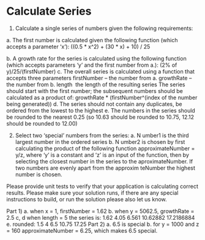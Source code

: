 # Calculate Series

1. Calculate a single series of numbers given the following requirements:

  a. The first number is calculated given the following function (which accepts a parameter ‘x’):
    ((0.5 * x^2) + (30 * x) + 10) / 25
    
  b. A growth rate for the series is calculated using the following function (which accepts parameters ‘y’ and the first number from a.):
    (2% of y)/25/(firstNumber)
  c. The overall series is calculated using a function that accepts three parameters firstNumber – the number from a.
    growthRate – the number from b.
    length ­ the length of the resulting series
    The series should start with the first number; the subsequent numbers should be calculated as a product of:
      growthRate * (firstNumber^(index of the number being generated))
  d. The series should not contain any duplicates, be ordered from the lowest to the highest e. The numbers in the series should be rounded to the nearest 0.25 (so 10.63 should be rounded to 10.75, 12.12 should be rounded to 12.00)

2. Select two ‘special’ numbers from the series:
  a. N umber1 is the third largest number in the ordered series
  b. N umber2 is chosen by first calculating the product of the following function approximateNumber = y/z, where ‘y’ is a constant and ‘z’ is an input of the function, then by selecting the closest number in the series to the aproximateNumber. If two numbers are evenly apart from the approxim teNumber the highest number is chosen.
  
  
  
Please provide unit tests to verify that your application is calculating correct results.
Please make sure your solution runs, if there are any special instructions to build, or run the solution please also let us know.

Part 1)
a. when x = 1, firstNumber = 1.62
b. when y = 5062.5, growthRate = 2.5 c, d when length = 5 the series is:
1.62
4.05
6.561 10.62882 17.2186884
e. rounded:
1.5
4
6.5 10.75 17.25
Part 2)
a. 6.5 is special
b. for y = 1000 and z = 160
approximateNumber = 6.25, which makes 6.5 special.

